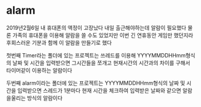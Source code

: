 # alarm

2019년2월6일 
내 휴대폰의 액정이 고장났다 
내일 출근해야하는데 알람이 필요했다 
물론 가족의 휴대폰을 이용해 알람을 쓸 수도 있었지만 이번 긴 연휴동안 게임만 했던지라 후회스러운 기분과 함께 이 알람을 만들기로 했다

첫번째
Timer라는 폴더에 있는 프로젝트는 쓰레드를 이용해 YYYYMMDDHHmm형식의 날짜 및 시간을 입력받으면 그시간들을 쪼개고 현재시간의 시간과의 차이를 구해서 타이머같이 이용하는 알람이다

두번째
alarm이라는 폴더에 있는 프로젝트는 YYYYMMDDHHmm형식의 날짜 및 시간을 입력받으면 스레드가 1분마다 현재 시간을 체크하여 입력받은 날짜와 같으면 알람을울리는 방식의 알람이다
